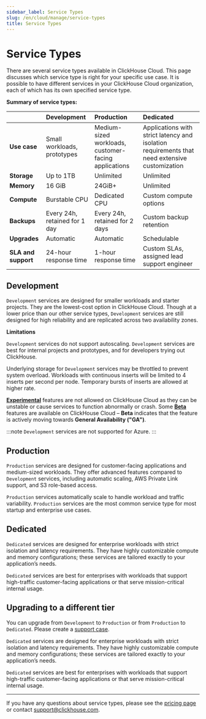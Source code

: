 ```yaml
---
sidebar_label: Service Types
slug: /en/cloud/manage/service-types
title: Service Types
---
```


# Service Types

There are several service types available in ClickHouse Cloud. This page discusses which service type is right for your specific use case. It is possible to have different services in your ClickHouse Cloud organization, each of which has its own specified service type.

**Summary of service types:**

|  | Development | Production | Dedicated |
|:---------|:-----|:---------|:---------|
|**Use case**|Small workloads, prototypes|Medium-sized workloads, customer-facing applications|Applications with strict latency and isolation requirements that need extensive customization|
|**Storage**|Up to 1TB|Unlimited|Unlimited|
|**Memory**|16 GiB|24GiB+|Unlimited|
|**Compute**|Burstable CPU|Dedicated CPU|Custom compute options|
|**Backups**|Every 24h, retained for 1 day|Every 24h, retained for 2 days|Custom backup retention|
|**Upgrades**|Automatic|Automatic|Schedulable|
|**SLA and support**|24-hour response time|1-hour response time|Custom SLAs, assigned lead support engineer|

## Development

`Development` services are designed for smaller workloads and starter projects. They are the lowest-cost option in ClickHouse Cloud. Though at a lower price than our other service types, `Development` services are still designed for high reliability and are replicated across two availability zones.

**Limitations**

`Development` services do not support autoscaling. `Development` services are best for internal projects and prototypes, and for developers trying out ClickHouse.

Underlying storage for `Development` services may be throttled to prevent system overload. Workloads with continuous inserts will be limited to 4 inserts per second per node. Temporary bursts of inserts are allowed at higher rate.

[**Experimental**](/docs/en/beta-and-experimental-features#experimental-features) features are not allowed on ClickHouse Cloud as they can be unstable or cause services to function abnormally or crash. Some [**Beta**](/docs/en/beta-and-experimental-features) features are available on ClickHouse Cloud – **Beta** indicates that the feature is actively moving towards **General Availability ("GA")**.

:::note
`Development` services are not supported for Azure.
:::

## Production

`Production` services are designed for customer-facing applications and medium-sized workloads. They offer advanced features compared to `Development` services, including automatic scaling, AWS Private Link support, and S3 role-based access.

`Production` services automatically scale to handle workload and traffic variability. `Production` services are the most common service type for most startup and enterprise use cases.

## Dedicated

`Dedicated` services are designed for enterprise workloads with strict isolation and latency requirements. They have highly customizable compute and memory configurations; these services are tailored exactly to your application’s needs.

`Dedicated` services are best for enterprises with workloads that support high-traffic customer-facing applications or that serve mission-critical internal usage.


## Upgrading to a different tier

You can upgrade from `Development` to `Production` or from `Production` to `Dedicated`. Please create a [support case](https://console.clickhouse.cloud/support). 

`Dedicated` services are designed for enterprise workloads with strict isolation and latency requirements. They have highly customizable compute and memory configurations; these services are tailored exactly to your application’s needs.

`Dedicated` services are best for enterprises with workloads that support high-traffic customer-facing applications or that serve mission-critical internal usage.

---

If you have any questions about service types, please see the [pricing page](https://clickhouse.com/pricing) or contact support@clickhouse.com.
